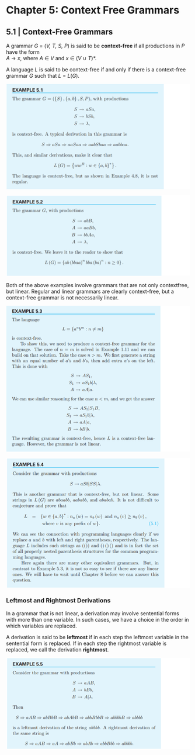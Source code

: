 # Chapter 5: Context Free Grammars
## 5.1 | Context-Free Grammars

A grammar _G_ = (_V, T, S, P_) is said to be **context-free** if all productions
in _P_ have the form <br> _A_ → _x_, where _A_ ∈ _V_ and _x_ ∈ (_V_ ∪ _T_)*.

A language _L_ is said to be context-free if and only if there is a context-free grammar _G_ such that _L_ = _L_(_G_).

![](https://github.com/stinsan/CS-3823-Theory-of-Computation/blob/master/Screenshots/toc-59.png)

![](https://github.com/stinsan/CS-3823-Theory-of-Computation/blob/master/Screenshots/toc-60.png)

Both of the above examples involve grammars that are not only contextfree, but linear. Regular and linear grammars are clearly context-free, but a context-free grammar is not necessarily linear.

![](https://github.com/stinsan/CS-3823-Theory-of-Computation/blob/master/Screenshots/toc-61.png)

![](https://github.com/stinsan/CS-3823-Theory-of-Computation/blob/master/Screenshots/toc-62.png)

### Leftmost and Rightmost Derivations
In a grammar that is not linear, a derivation may involve sentential forms
with more than one variable. In such cases, we have a choice in the
order in which variables are replaced.

A derivation is said to be **leftmost** if in each step the leftmost variable
in the sentential form is replaced. If in each step the rightmost variable is
replaced, we call the derivation **rightmost**.

![](https://github.com/stinsan/CS-3823-Theory-of-Computation/blob/master/Screenshots/toc-63.png)
